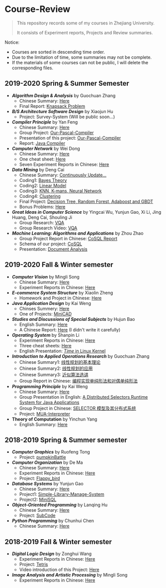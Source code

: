 # Course-Review
>   This repository records some of my courses in Zhejiang University.
>
>   It consists of Experiment reports, Projects and Review summaries.

Notice:
+   Courses are sorted in descending time order.
+   Due to the limitation of time, some summaries may not be complete.
+   If the materials of some courses can not be public, I will delete the corresponding files.

## 2019-2020 Spring & Summer Semester

+   ***Algorithm Design & Analysis*** by Guochuan Zhang
    +   Chinese Summary: [Here](https://jiangshibiao.github.io/2020/04/26/Algorithm-Designs-and-Analysis/)
    +   Final Report: [Knapsack Problem](https://github.com/jiangshibiao/Course-Review/tree/master/Algorithm-Designs-and-Analysis/Knapsack_Problem.pdf) 
+   ***B/S Architecture Software Design*** by Xiaojun Hu
    +   Project: Survey-System (Will be public soon...)
+   ***Compiler Principle*** by Yan Feng
    +   Chinese Summary: [Here](https://jiangshibiao.github.io/2020/04/06/Compiling-Principle/)
    +   Group Project: [Our-Pascal-Compiler](https://github.com/huangyangyi/Our-Pascal-Compiler/)
    +   Presentation of this project: [Our-Pascal-Compiler](https://github.com/jiangshibiao/Course-Review/tree/master/Compiler-Principle/Compiler-Principle-Presentation.mp4)
    +   Report: [Java Compiler](https://github.com/jiangshibiao/Course-Review/tree/master/Compiler-Principle/JAVA_Compiler.pdf)
+   ***Computer Network*** by Wei Dong
    +   Chinese Summary: [Here](https://jiangshibiao.github.io/2020/04/02/Computer-Network/)
    +   One cheat sheet: [Here](https://github.com/jiangshibiao/Course-Review/tree/master/Computer-Network/A4.pptx)
    +   Seven Experiment Reports in Chinese: [Here](https://github.com/jiangshibiao/Course-Review/tree/master/Computer-Network)
+   ***Data Mining*** by Deng Cai
    +   Chinese Summary: [Continuously  Update...](https://jiangshibiao.github.io/2020/05/11/Data-Mining/)
    +   Coding1: [Bayes Theory](https://github.com/jiangshibiao/Course-Review/tree/master/Data-Mining/assignment1)
    +   Coding2: [Linear Model](https://github.com/jiangshibiao/Course-Review/tree/master/Data-Mining/assignment2)
    +   Coding3: [KNN, K-mans, Neural Network](https://github.com/jiangshibiao/Course-Review/tree/master/Data-Mining/assignment3)
    +   Coding4: [Clustering](https://github.com/jiangshibiao/Course-Review/tree/master/Data-Mining/assignment4)
    +   Final Project: [Decision Tree, Random Forest, Adaboost and GBDT](https://github.com/jiangshibiao/Course-Review/tree/master/Data-Mining/project)
    +   Bonus Problems: [Here](https://github.com/jiangshibiao/Course-Review/tree/master/Data-Mining/bonus)
+   ***Great Ideas in Computer Science*** by Yingcai Wu, Yunjun Gao, Xi Li, Jing Huang, Deng Cai, Shouling Ji
    +   Group Research: [VQA](https://github.com/jiangshibiao/Course-Review/tree/master/Great-Ideas-in-Computer-Science/VQA.pptx)
    +   Group Research Video: [VQA](https://github.com/jiangshibiao/Course-Review/tree/master/Great-Ideas-in-Computer-Science/VQA.mp4)
+   ***Machine Learning: Algorithms and Applications*** by Zhou Zhao
    +   Group Project Report in Chinese: [CoSQL Report](https://github.com/jiangshibiao/Course-Review/tree/master/Machine-Learning/CoSQL_Report.pdf)
    +   Schema of our project: [CoSQL](https://jiangshibiao.github.io/2020/04/27/CoSQL/)
    +   Presentation: [Document Analysis](https://github.com/jiangshibiao/Course-Review/tree/master/Machine-Learning/Document_Analysis.pptx)

## 2019-2020 Fall & Winter semester

+   ***Computer Vision*** by Mingli Song
    +   Chinese Summary: [Here](https://jiangshibiao.github.io/2020/01/13/Computer-Vision/)
    +   Experiment Reports in Chinese: [Here](https://github.com/jiangshibiao/Course-Review/tree/master/Computer-Vision)
+   ***E-commerce System Structure*** by Xiaolin Zheng
    +   Homework and Project in Chinese: [Here](https://github.com/jiangshibiao/Course-Review/blob/master/E-Commerce)
+   ***Java Application Design*** by Kai Weng
    +   Chinses Summery: [Here](https://jiangshibiao.github.io/2020/01/11/Java-Application-Technology)
    +   One of Projects: [MiniCAD](https://github.com/jiangshibiao/MiniCAD)
+   ***Studies and Discussions of Special Subjects*** by Hujun Bao
    +   English Summary: [Here](https://jiangshibiao.github.io/2020/01/12/Mix-Reality/)
    +   A Chinese Report: [Here](https://github.com/jiangshibiao/Course-Review/blob/master/Mix-Reality/article.pdf) (I didn't write it carefully)
+   ***Operating System*** by Shanpin Li
    + Experiment Reports in Chinese: [Here](https://github.com/jiangshibiao/Course-Review/tree/master/Operating-System/Reports-for-Experiments)
    + Three cheat sheets: [Here](https://github.com/jiangshibiao/Course-Review/tree/master/Operating-System/Three-A4-papers)
    + English Presentation: [*Time* in Linux Kernel](https://github.com/jiangshibiao/Course-Review/blob/master/Operating-System/Presentation-Time.pptx)
+   ***Introduction to Applied Operations Research*** by Guochuan Zhang
    +   Chinese Summary1: [线性规划的基本理论](https://jiangshibiao.github.io/2020/04/19/Linear-Programming-Theory/)
    +   Chinese Summary2: [线性规划的应用](https://jiangshibiao.github.io/2020/04/19/Application-of-Linear-Programming)
    +   Chinese Summary3: [近似算法选讲](https://jiangshibiao.github.io/2020/04/19/Selection-of-Approximation-Algorithm)
    +   Group Report in Chinese: [编程实现单纯形法和对偶单纯形法](https://github.com/jiangshibiao/Course-Review/blob/master/Operations-Research/report.pdf)
+   ***Programming Principle*** by Kai Weng
    +   Chinese Summary: [Here](https://jiangshibiao.github.io/2020/01/16/Principle-of-Programming-Language/)
    +   Group Presentation in English: [A Distributed Selectors Runtime System for Java Applications](https://github.com/jiangshibiao/Course-Review/blob/master/Principle-of-Programming-Language/presentation.pdf)
    +   Group Project in Chinese: [SELECTOR 模型及其分布式系统](https://github.com/jiangshibiao/Course-Review/blob/master/Principle-of-Programming-Language/report.pdf)
    +   Project: [MUA-Interpreter](https://github.com/jiangshibiao/MUA-Interpreter)
+   **Theory of Computation** by Yinchun Yang
    +   English Summary: [Here](https://jiangshibiao.github.io/2020/01/12/Theory-of-Computation/)

## 2018-2019 Spring & Summer semester

+   ***Computer Graphics*** by Ruofeng Tong
    +   Project: [pumpkinBattle](https://github.com/jiangshibiao/pumpkinBattle)
+   ***Computer Organization*** by De Ma
    +   Chinese Summary: [Here](https://jiangshibiao.github.io/2019/06/28/Computer-Organization/)
    +   Experiment Reports in Chinese: [Here](https://github.com/jiangshibiao/Course-Review/blob/master/Computer-Organization)
    +   Project: [Flappy_bird](https://github.com/jiangshibiao/Flappy_bird)
+   ***Database Systems*** by Yunjun Gao
    +   Chinese Summary: [Here](https://jiangshibiao.github.io/2019/06/28/Data-Based-System/)
    +   Project1: [Simple-Library-Manage-System](https://github.com/jiangshibiao/Simple-Library-Manage-System)
    +   Project2: [MiniSQL](https://github.com/jiangshibiao/MiniSQL)
+   ***Object-Oriented Programming*** by Lanqing Hu
    +   Chinese Summary: [Here](https://jiangshibiao.github.io/2019/06/28/Object-Oriented-Programming/)
    +   Project: [SubCode](https://github.com/jiangshibiao/Text-Editor--Subcode)
+   ***Python Programming*** by Chunhui Chen
    +   Chinese Summary: [Here](https://jiangshibiao.github.io/2019/06/28/Python-Programming/)

## 2018-2019 Fall & Winter semester

+   ***Digital Logic Design*** by Zonghui Wang
    +   Experiment Reports in Chinese: [Here](https://github.com/jiangshibiao/Course-Review/blob/master/Digital-Logic-Design)
    +   Project: [Tetris](https://github.com/jiangshibiao/Tetris)
    +   Video introduction of this Project: [Here]((https://github.com/jiangshibiao/Course-Review/blob/master/Digital-Logic-Design/Introduction.mp4))
+   ***Image Analysis and Artistic Processing*** by Mingli Song
    +   Experiment Reports in Chinese: [Here]((https://github.com/jiangshibiao/Course-Review/blob/master/Image-Analysis-and-Artistic-Processing))